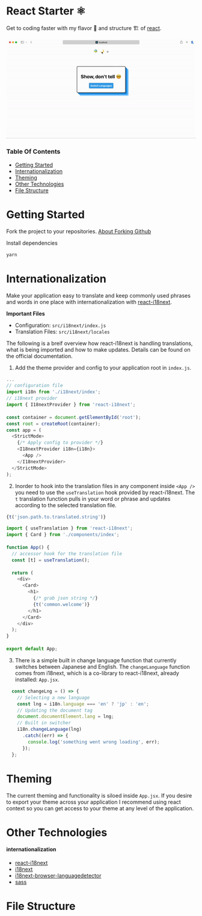 # React Starter ⚛️
Get to coding faster with my flavor 🍦 and structure  🏗️ of [react](https://reactjs.org/docs/getting-started.html). 

![screen-gif](./starter.gif)


### Table Of Contents
- [Getting Started](#getting-started)
- [Internationalization](#internationalization)
- [Theming](#theming)
- [Other Technologies](#technologies)
- [File Structure](#file-structure)

# Getting Started
Fork the project to your repositories.
[About Forking Github](https://docs.github.com/en/get-started/quickstart/fork-a-repo)

Install dependencies
```zsh
yarn
```

# Internationalization
Make your application easy to translate and keep commonly used phrases and words in one place with internationalization with [react-i18next](https://react.i18next.com/getting-started).


**Important Files**
- Configuration: `src/i18next/index.js` 
- Translation Files: `src/i18next/locales`

The following is a breif overview how react-i18next is handling translations, what is being imported and how to make updates. Details can be found on the official documentation.

1. Add the theme provider and config to your application root in `index.js`.
```javascript
...
// configuration file
import i18n from './i18next/index';
// i18next provider
import { I18nextProvider } from 'react-i18next';

const container = document.getElementById('root');
const root = createRoot(container);
const app = (
  <StrictMode>
    {/* Apply config to provider */}
    <I18nextProvider i18n={i18n}>
      <App />
    </I18nextProvider>
  </StrictMode>
);
```
2. Inorder to hook into the translation files in any component inside `<App />` you need to use the `useTranslation` hook provided by react-i18next. The `t` translation function pulls in your word or phrase and updates according to the selected translation file. 
```javascript
{t('json.path.to.translated.string')}
```

```javascript
import { useTranslation } from 'react-i18next';
import { Card } from './components/index';

function App() {
  // accessor hook for the translation file
  const [t] = useTranslation();

  return (
    <div>
      <Card>
        <h1> 
          {/* grab json string */}
          {t('common.welcome')}
        </h1>
      </Card>
    </div>
  );
}

export default App;
```
3. There is a simple built in change language function that currently switches between Japanese and English. The `changeLanguage` function comes from i18next, which is a co-library to react-i18next, already installed: `App.jsx`.
```javascript
  const changeLng = () => {
    // Selecting a new language
    const lng = i18n.language === 'en' ? 'jp' : 'en';
    // Updating the document tag
    document.documentElement.lang = lng;
    // Built in switcher
    i18n.changeLanguage(lng)
      .catch((err) => {
        console.log('something went wrong loading', err);
      });
  };
```

# Theming
The current theming and functionality is siloed inside `App.jsx`. If you desire to export your theme across your application I recommend using react context so you can get access to your theme at any level of the application. 

# Other Technologies

#### internationalization
- [react-i18next](https://react.i18next.com/getting-started)
- [i18next](https://www.i18next.com)
- [i18next-browser-languagedetector](https://react.i18next.com/legacy-v9/step-by-step-guide#c-auto-detect-the-user-language)
- [sass](https://sass-lang.com/)

# File Structure

